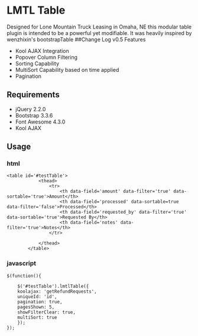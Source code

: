 # LMTL Table
Designed for Lone Mountain Truck Leasing in Omaha, NE this modular table plugin is intended to be a powerful yet modifiable. It was heavily inspired by wenzhixin's bootstrapTable
##Change Log v0.5
Features
- Kool AJAX Integration
- Popover Column Filtering
- Sorting Capability
- MultiSort Capability based on time applied
- Pagination

## Requirements
- jQuery 2.2.0
- Bootstrap 3.3.6
- Font Awesome 4.3.0
- Kool AJAX

## Usage
### html
```
<table id='#testTable'>
        	<thead>
        		<tr>
                    <th data-field='amount' data-filter='true' data-sortable='true'>Amount</th>
                    <th data-field='processed' data-sortable=true data-filter='false'>Processed</th>
                    <th data-field='requested_by' data-filter='true' data-sortable='true'>Requested By</th>
                    <th data-field='notes' data-filter='true'>Notes</th>
                </tr>

        	</thead>
        </table>
```
### javascript
```
$(function(){
   
    $('#testTable').lmtlTable({
	koolajax: 'getRefundRequests',
	uniqueId: 'id',
	pagination: true,
	pagesShown: 5,
	showFilterClear: true,
	multiSort: true
    });
});
```
